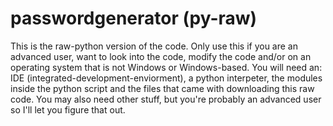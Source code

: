 # passwordgenerator (py-raw)

This is the raw-python version of the code. Only use this if you are an advanced user, want to look into the code, modify the code and/or on an operating system that is not Windows or Windows-based. You will need an: IDE (integrated-development-enviorment), a python interpeter, the modules inside the python script and the files that came with downloading this raw code. You may also need other stuff, but you're probably an advanced user so I'll let you figure that out.
